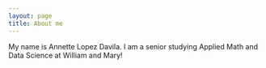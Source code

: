 ```yaml
---
layout: page
title: About me
---
```


My name is Annette Lopez Davila. I am a senior studying Applied Math and Data Science at William and Mary!

